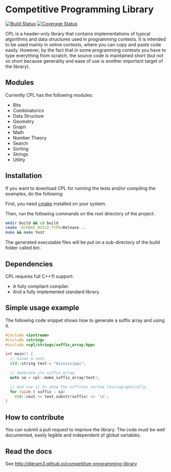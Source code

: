 # Competitive Programming Library

[![Build Status](https://travis-ci.com/dieram3/competitive-programming-library.svg?branch=master)](https://travis-ci.com/dieram3/competitive-programming-library)
[![Coverage Status](https://coveralls.io/repos/github/dieram3/competitive-programming-library/badge.svg?branch=master)](https://coveralls.io/github/dieram3/competitive-programming-library?branch=master)

CPL is a header-only library that contains implementations of typical algorithms and data structures used in programming contests. It is intended to be used mainly in online contests, where you can copy and paste code easily. However, by the fact that in some programming contests you have to type everything from scratch, the source code is maintained short (but not so short because generality and ease of use is another important target of the library).

## Modules

Currently CPL has the following modules:

- Bits
- Combinatorics
- Data Structure
- Geometry
- Graph
- Math
- Number Theory
- Search
- Sorting
- Strings
- Utility

## Installation

If you want to download CPL for running the tests and/or compiling the examples, do the following:

First, you need [cmake](http://www.cmake.org) installed on your system.

Then, run the following commands on the root directory of the project:

```bash
mkdir build && cd build
cmake -DCMAKE_BUILD_TYPE=Release ..
make && make test
```

The generated executable files will be put on a sub-directory of the build folder called *bin*.

## Dependencies
CPL requires full C++11 support:

- A fully compliant compiler.
- And a fully implemented standard library.

## Simple usage example

The following code snippet shows how to generate a suffix array and using it.

```c++
#include <iostream>
#include <string>
#include <cpl/strings/suffix_array.hpp>

int main() {
  // Given a text.
  std::string text = "mississippi";

  // Generate its suffix array.
  auto sa = cpl::make_suffix_array(text);

  // And use it to show the suffixes sorted lexicographically.
  for (size_t suffix : sa)
    std::cout << text.substr(suffix) << '\n';
}

```

## How to contribute

You can submit a pull request to improve the library. The code must be well documented, easily legible and independent of global variables.

## Read the docs

See <http://dieram3.github.io/competitive-programming-library>
